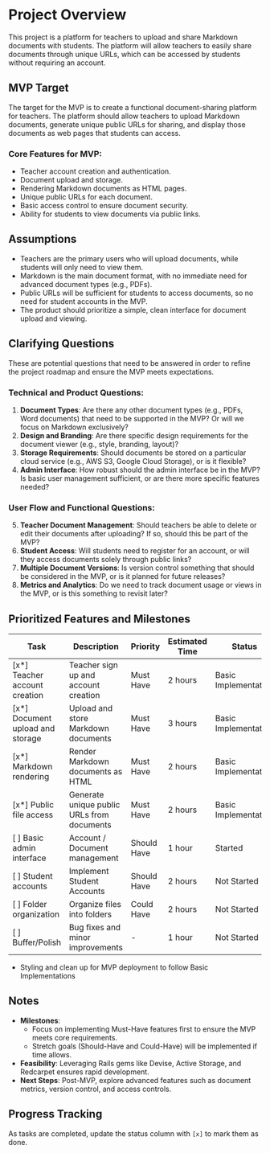 # Project Overview
This project is a platform for teachers to upload and share Markdown documents with students. The platform will allow teachers to easily share documents through unique URLs, which can be accessed by students without requiring an account.

## MVP Target
The target for the MVP is to create a functional document-sharing platform for teachers. The platform should allow teachers to upload Markdown documents, generate unique public URLs for sharing, and display those documents as web pages that students can access. 

### Core Features for MVP:
- Teacher account creation and authentication.
- Document upload and storage.
- Rendering Markdown documents as HTML pages.
- Unique public URLs for each document.
- Basic access control to ensure document security.
- Ability for students to view documents via public links.

## Assumptions
- Teachers are the primary users who will upload documents, while students will only need to view them.
- Markdown is the main document format, with no immediate need for advanced document types (e.g., PDFs).
- Public URLs will be sufficient for students to access documents, so no need for student accounts in the MVP.
- The product should prioritize a simple, clean interface for document upload and viewing.

## Clarifying Questions
These are potential questions that need to be answered in order to refine the project roadmap and ensure the MVP meets expectations.

### Technical and Product Questions:
1. **Document Types**: Are there any other document types (e.g., PDFs, Word documents) that need to be supported in the MVP? Or will we focus on Markdown exclusively?
2. **Design and Branding**: Are there specific design requirements for the document viewer (e.g., style, branding, layout)?
3. **Storage Requirements**: Should documents be stored on a particular cloud service (e.g., AWS S3, Google Cloud Storage), or is it flexible?
4. **Admin Interface**: How robust should the admin interface be in the MVP? Is basic user management sufficient, or are there more specific features needed?

### User Flow and Functional Questions:
5. **Teacher Document Management**: Should teachers be able to delete or edit their documents after uploading? If so, should this be part of the MVP?
6. **Student Access**: Will students need to register for an account, or will they access documents solely through public links?
7. **Multiple Document Versions**: Is version control something that should be considered in the MVP, or is it planned for future releases?
8. **Metrics and Analytics**: Do we need to track document usage or views in the MVP, or is this something to revisit later?

## Prioritized Features and Milestones

| Task                            | Description                                  | Priority   | Estimated Time | Status      |
|---------------------------------|----------------------------------------------|------------|----------------|-------------|
| [x*] Teacher account creation    | Teacher sign up and account creation         | Must Have  | 2 hours        | Basic Implementation |
| [x*] Document upload and storage | Upload and store Markdown documents          | Must Have  | 3 hours        | Basic Implementation |
| [x*] Markdown rendering          | Render Markdown documents as HTML            | Must Have  | 2 hours        | Basic Implementation |
| [x*] Public file access          | Generate unique public URLs from documents   | Must Have  | 2 hours        | Basic Implementation |
| [ ] Basic admin interface       | Account / Document management                | Should Have| 1 hour         | Started |
| [ ] Student accounts            | Implement Student Accounts                   | Should Have| 2 hours        | Not Started |
| [ ] Folder organization         | Organize files into folders                  | Could Have | 2 hours        | Not Started |
| [ ] Buffer/Polish               | Bug fixes and minor improvements             | -          | 1 hour         | Not Started |

* Styling and clean up for MVP deployment to follow Basic Implementations
## Notes
- **Milestones**:
  - Focus on implementing Must-Have features first to ensure the MVP meets core requirements.
  - Stretch goals (Should-Have and Could-Have) will be implemented if time allows.
- **Feasibility**: Leveraging Rails gems like Devise, Active Storage, and Redcarpet ensures rapid development.
- **Next Steps**: Post-MVP, explore advanced features such as document metrics, version control, and access controls.

## Progress Tracking
As tasks are completed, update the status column with `[x]` to mark them as done.

